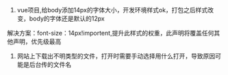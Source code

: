 1. vue项目,给body添加14px的字体大小，开发环境样式ok，打包之后样式改变，body的字体还是默认的12px

解决方案：font-size：14px!importent,提升此样式的权重，此声明将覆盖任何其他声明，优先级最高

1. 网站上下载出不明类型的文件，打开时需要手动选择用什么打开，导致原因可能是后台传的文件名